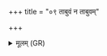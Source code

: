 +++
title = "०९ ताबुवं न ताबुवम्"

+++
<details><summary>मूलम् (GR)</summary>

ताबुवं न ताबुवं  
न घेद् असि त्वं ताबुवम् ।  
ताबुवेनारसं विषम् ॥
</details>